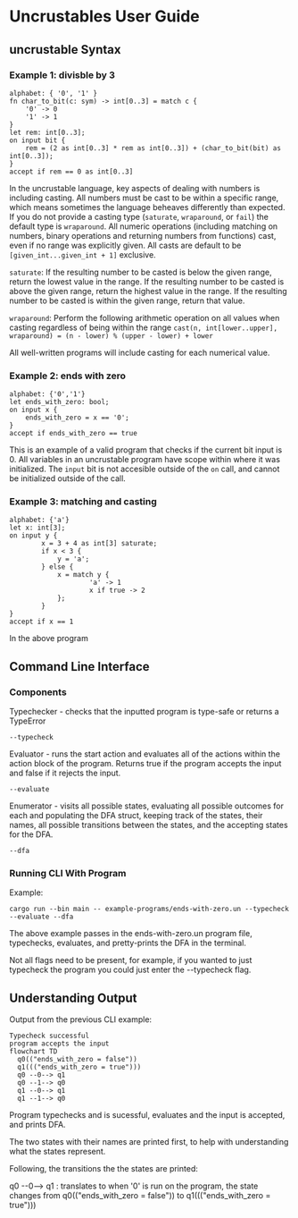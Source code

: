 # Uncrustables User Guide

## uncrustable Syntax

### Example 1: divisble by 3

```
alphabet: { '0', '1' }
fn char_to_bit(c: sym) -> int[0..3] = match c {
    '0' -> 0
    '1' -> 1
}
let rem: int[0..3];
on input bit {
    rem = (2 as int[0..3] * rem as int[0..3]) + (char_to_bit(bit) as int[0..3]);
}
accept if rem == 0 as int[0..3]
```
In the uncrustable language, key aspects of dealing with numbers is including casting. All numbers must be cast to be within a specific range, which means sometimes the language beheaves differently than expected. If you do not provide a casting type (```saturate```, ```wraparound```, or ```fail```) the default type is ```wraparound```. All numeric operations (including matching on numbers, binary operations and returning numbers from functions) cast, even if no range was explicitly given. All casts are default to be ```[given_int...given_int + 1]``` exclusive.

`saturate`: If the resulting number to be casted is below the given range, return the lowest value in the range. If the resulting number to be casted is above the given range, return the highest value in the range. If the resulting number to be casted is within the given range, return that value.

```wraparound```: Perform the following arithmetic operation on all values when casting regardless of being within the range
```cast(n, int[lower..upper], wraparound) = (n - lower) % (upper - lower) + lower```

All well-written programs will include casting for each numerical value.

### Example 2: ends with zero

```
alphabet: {'0','1'}
let ends_with_zero: bool;
on input x {
    ends_with_zero = x == '0';
}
accept if ends_with_zero == true
```
This is an example of a valid program that checks if the current bit input is 0. All variables in an uncrustable program have scope within where it was initialized. The ```input``` bit is not accesible outside of the ```on``` call, and cannot be initialized outside of the call.

### Example 3: matching and casting

```
alphabet: {'a'}
let x: int[3];
on input y {
        x = 3 + 4 as int[3] saturate;
        if x < 3 {
            y = 'a';
        } else {
            x = match y {
                    'a' -> 1
                    x if true -> 2
            };
        }
}
accept if x == 1
```
In the above program


## Command Line Interface

### Components

Typechecker -  checks that the inputted program is type-safe or returns a TypeError
```
--typecheck
```
Evaluator -  runs the start action and evaluates all of the actions within the action 
block of the program. Returns true if the program accepts the input and false if it 
rejects the input.
```
--evaluate
```
Enumerator - visits all possible states, evaluating all possible outcomes for each 
and populating the DFA struct, keeping track of the states, their names, all possible 
transitions between the states, and the accepting states for the DFA.
```
--dfa
```

### Running CLI With Program

Example:
```
cargo run --bin main -- example-programs/ends-with-zero.un --typecheck --evaluate --dfa
```
The above example passes in the ends-with-zero.un program file, typechecks, evaluates,
and pretty-prints the DFA in the terminal.

Not all flags need to be present, for example, if you wanted to just typecheck the 
program you could just enter the --typecheck flag.

## Understanding Output

Output from the previous CLI example:
```
Typecheck successful
program accepts the input
flowchart TD
  q0(("ends_with_zero = false"))
  q1((("ends_with_zero = true")))
  q0 --0--> q1
  q0 --1--> q0
  q1 --0--> q1
  q1 --1--> q0
```
Program typechecks and is sucessful, evaluates and the input is accepted, and prints DFA.

The two states with their names are printed first, to help with understanding what the 
states represent.

Following, the transitions the the states are printed:

q0 --0--> q1 : translates to when '0' is run on the program, the state changes from q0(("ends_with_zero = false")) to q1((("ends_with_zero = true")))






